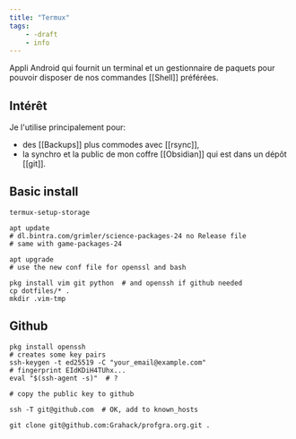 ```yaml
---
title: "Termux"
tags:
    - -draft
    - info
---
```

Appli Android qui fournit un terminal et un gestionnaire de paquets pour pouvoir disposer de nos commandes [[Shell]] préférées.

## Intérêt

Je l'utilise principalement pour:

- des [[Backups]] plus commodes avec [[rsync]],
- la synchro et la public de mon coffre [[Obsidian]] qui est dans un dépôt [[git]].

## Basic install

```shell
termux-setup-storage

apt update
# dl.bintra.com/grimler/science-packages-24 no Release file
# same with game-packages-24

apt upgrade
# use the new conf file for openssl and bash

pkg install vim git python  # and openssh if github needed
cp dotfiles/* .
mkdir .vim-tmp
```

## Github

```
pkg install openssh
# creates some key pairs
ssh-keygen -t ed25519 -C "your_email@example.com"
# fingerprint EIdKDiH4TUhx...
eval "$(ssh-agent -s)"  # ?

# copy the public key to github

ssh -T git@github.com  # OK, add to known_hosts

git clone git@github.com:Grahack/profgra.org.git .
```

